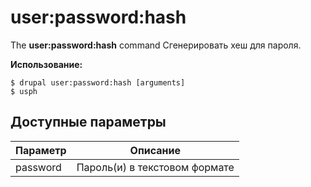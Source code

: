 # user:password:hash
The **user:password:hash** command Сгенерировать хеш для пароля.

**Использование:**
```
$ drupal user:password:hash [arguments] 
$ usph  
```

## Доступные параметры
Параметр | Описание
---------|-------------
password | Пароль(и) в текстовом формате
